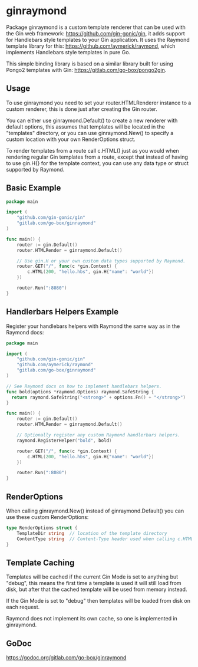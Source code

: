 ginraymond
==========

Package ginraymond is a custom template renderer that can be used with
the Gin web framework: https://github.com/gin-gonic/gin, it adds support
for Handlebars style templates to your Gin application. It uses the Raymond
template library for this: https://github.com/aymerick/raymond, which
implements Handlebars style templates in pure Go.

This simple binding library is based on a similar library built for using
Pongo2 templates with Gin: https://gitlab.com/go-box/pongo2gin.

Usage
-----

To use ginraymond you need to set your router.HTMLRenderer instance to
a custom renderer, this is done just after creating the Gin router.

You can either use ginraymond.Default() to create a new renderer with
default options, this assumes that templates will be located in the
"templates" directory, or you can use ginraymond.New() to specify a
custom location with your own RenderOptions struct.

To render templates from a route call c.HTML() just as you would when
rendering regular Gin templates from a route, except that instead of
having to use gin.H{} for the template context, you can use any data
type or struct supported by Raymond.

Basic Example
-------------

```go
package main

import (
    "github.com/gin-gonic/gin"
    "gitlab.com/go-box/ginraymond"
)

func main() {
    router := gin.Default()
    router.HTMLRender = ginraymond.Default()

    // Use gin.H or your own custom data types supported by Raymond.
    router.GET("/", func(c *gin.Context) {
        c.HTML(200, "hello.hbs", gin.H{"name": "world"})
    })

    router.Run(":8080")
}
```

Handlerbars Helpers Example
---------------------------

Register your handlebars helpers with Raymond the same way as in the
Raymond docs:

```go
package main

import (
    "github.com/gin-gonic/gin"
    "github.com/aymerick/raymond"
    "gitlab.com/go-box/ginraymond"
)

// See Raymond docs on how to implement handlebars helpers.
func bold(options *raymond.Options) raymond.SafeString {
  return raymond.SafeString("<strong>" + options.Fn() + "</strong>")
}

func main() {
    router := gin.Default()
    router.HTMLRender = ginraymond.Default()

    // Optionally register any custom Raymond handlerbars helpers.
    raymond.RegisterHelper("bold", bold)

    router.GET("/", func(c *gin.Context) {
        c.HTML(200, "hello.hbs", gin.H{"name": "world"})
    })

    router.Run(":8080")
}
```

RenderOptions
-------------

When calling ginraymond.New() instead of ginraymond.Default() you can use
these custom RenderOptions:

```go
type RenderOptions struct {
    TemplateDir string  // location of the template directory
    ContentType string  // Content-Type header used when calling c.HTML()
}
```

Template Caching
----------------

Templates will be cached if the current Gin Mode is set to anything but "debug",
this means the first time a template is used it will still load from disk, but
after that the cached template will be used from memory instead.

If the Gin Mode is set to "debug" then templates will be loaded from disk on
each request.

Raymond does not implement its own cache, so one is implemented in ginraymond.

GoDoc
-----

https://godoc.org/gitlab.com/go-box/ginraymond
